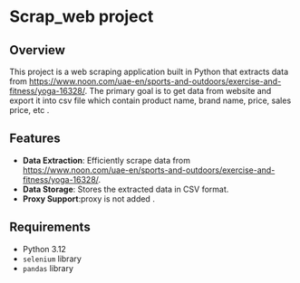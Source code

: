 # Scrap_web project

## Overview

This project is a web scraping application built in Python that extracts data from https://www.noon.com/uae-en/sports-and-outdoors/exercise-and-fitness/yoga-16328/. The primary goal is to get data from website and export it into csv file which contain product name, brand name, price, sales price, etc .

## Features

- **Data Extraction**: Efficiently scrape data from https://www.noon.com/uae-en/sports-and-outdoors/exercise-and-fitness/yoga-16328/.
- **Data Storage**: Stores the extracted data in CSV format.
- **Proxy Support**:proxy is not added .

## Requirements

- Python 3.12
- `selenium` library 
- `pandas` library


